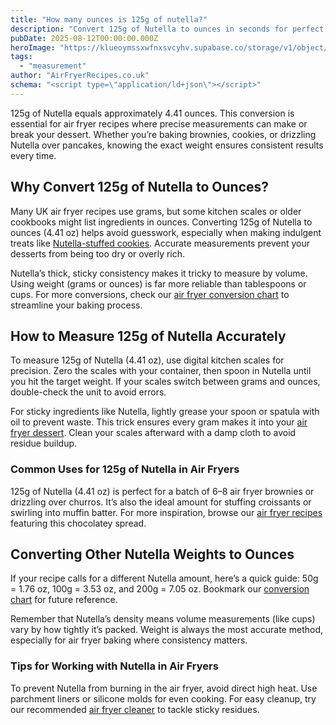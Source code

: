 ```yaml
---
title: "How many ounces is 125g of nutella?"
description: "Convert 125g of Nutella to ounces in seconds for perfect air fryer desserts. Get accurate measurements and baking tips for UK kitchens."
pubDate: 2025-08-12T00:00:00.000Z
heroImage: "https://klueoymssxwfnxsvcyhv.supabase.co/storage/v1/object/public/md/125g-nutella-to-ounces-508e91a5.webp"
tags:
  - "measurement"
author: "AirFryerRecipes.co.uk"
schema: "<script type=\"application/ld+json\"></script>"
---
```


<p>125g of Nutella equals approximately 4.41 ounces. This conversion is essential for air fryer recipes where precise measurements can make or break your dessert. Whether you’re baking brownies, cookies, or drizzling Nutella over pancakes, knowing the exact weight ensures consistent results every time.</p>

<h2>Why Convert 125g of Nutella to Ounces?</h2>  
<p>Many UK air fryer recipes use grams, but some kitchen scales or older cookbooks might list ingredients in ounces. Converting 125g of Nutella to ounces (4.41 oz) helps avoid guesswork, especially when making indulgent treats like <a href=https://www.airfryerrecipe.co.uk/recipes>Nutella-stuffed cookies</a>. Accurate measurements prevent your desserts from being too dry or overly rich.</p>  
<p>Nutella’s thick, sticky consistency makes it tricky to measure by volume. Using weight (grams or ounces) is far more reliable than tablespoons or cups. For more conversions, check our <a href=https://www.airfryerrecipe.co.uk/air-fryer-conversion-chart>air fryer conversion chart</a> to streamline your baking process.</p>  

<h2>How to Measure 125g of Nutella Accurately</h2>  
<p>To measure 125g of Nutella (4.41 oz), use digital kitchen scales for precision. Zero the scales with your container, then spoon in Nutella until you hit the target weight. If your scales switch between grams and ounces, double-check the unit to avoid errors.</p>  
<p>For sticky ingredients like Nutella, lightly grease your spoon or spatula with oil to prevent waste. This trick ensures every gram makes it into your <a href=https://www.airfryerrecipe.co.uk/recipe-category/dessert>air fryer dessert</a>. Clean your scales afterward with a damp cloth to avoid residue buildup.</p>  

<h3>Common Uses for 125g of Nutella in Air Fryers</h3>  
<p>125g of Nutella (4.41 oz) is perfect for a batch of 6–8 air fryer brownies or drizzling over churros. It’s also the ideal amount for stuffing croissants or swirling into muffin batter. For more inspiration, browse our <a href=https://www.airfryerrecipe.co.uk/recipes>air fryer recipes</a> featuring this chocolatey spread.</p>  

<h2>Converting Other Nutella Weights to Ounces</h2>  
<p>If your recipe calls for a different Nutella amount, here’s a quick guide: 50g = 1.76 oz, 100g = 3.53 oz, and 200g = 7.05 oz. Bookmark our <a href=https://www.airfryerrecipe.co.uk/air-fryer-conversion-chart>conversion chart</a> for future reference.</p>  
<p>Remember that Nutella’s density means volume measurements (like cups) vary by how tightly it’s packed. Weight is always the most accurate method, especially for air fryer baking where consistency matters.</p>  

<h3>Tips for Working with Nutella in Air Fryers</h3>  
<p>To prevent Nutella from burning in the air fryer, avoid direct high heat. Use parchment liners or silicone molds for even cooking. For easy cleanup, try our recommended <a href=https://www.airfryerrecipe.co.uk/air-fryer-cleaner>air fryer cleaner</a> to tackle sticky residues.</p>